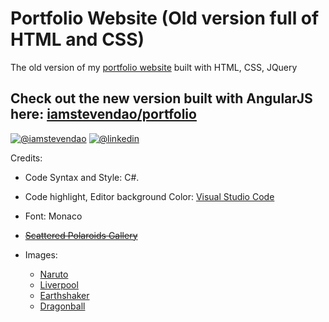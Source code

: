# Portfolio Website (Old version full of HTML and CSS)
The old version of my [portfolio website](https://iamstevendao.github.io/portfolio-html/) built with HTML, CSS, JQuery  

## Check out the new version built with AngularJS here: [iamstevendao/portfolio](https://github.com/iamstevendao/portfolio)

[![@iamstevendao](https://img.shields.io/badge/twitter-@iamstevendao-blue.svg)](https://twitter.com/iamstevendao) [![@linkedin](https://img.shields.io/badge/LinkedIn-@iamstevendao-blue.svg)](https://www.linkedin.com/in/steven-dao-b9a065127/)

Credits:
- Code Syntax and Style: C#.
- Code highlight, Editor background Color: [Visual Studio Code](https://code.visualstudio.com/)
- Font: Monaco
- [~~Scattered Polaroids Gallery~~](https://github.com/codrops/ScatteredPolaroidsGallery)

- Images:
  - [Naruto](http://wallpaper-gallery.net/images/wallpaper-laptop-naruto/wallpaper-laptop-naruto-23.jpg)
  - [Liverpool](https://wallpaperscraft.com/image/liverpool_uefa_evrofinal_england_cup_27760_1920x1080.jpg)
  - [Earthshaker](http://wallpapersdota2.com/wp-content/uploads/2015/02/wallpapersdota2.com-699.jpg)
  - [Dragonball](http://wallpapersafari.com/w/hQ4VgI/)

